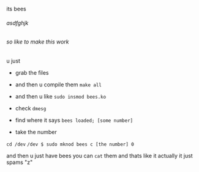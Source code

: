 its bees


###### asdfghjk

###### so like to make this work
u just
- grab the files
- and then u compile them
    `make all`

- and then u like
    `sudo insmod bees.ko`

- check `dmesg`

- find where it says `bees loaded; [some number]`
- take the number

`cd /dev`
`/dev $ sudo mknod bees c [the number] 0`

and then u just
have bees
you can `cat` them
and thats like it actually it just spams "z"
